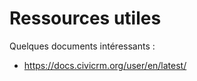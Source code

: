 # Ressources utiles

Quelques documents intéressants : 

* <https://docs.civicrm.org/user/en/latest/>
